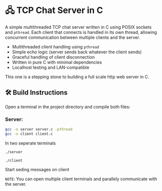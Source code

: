 # 🖧 TCP Chat Server in C

A simple multithreaded TCP chat server written in C using POSIX sockets and `pthread`. Each client that connects is handled in its own thread, allowing concurrent communication between multiple clients and the server.


- Multithreaded client handling using `pthread`
- Simple echo logic (server sends back whatever the client sends)
- Graceful handling of client disconnection
- Written in pure C with minimal dependencies
- Localhost testing and LAN-compatible

This one is a stepping stone to building a full scale http web server in C.
## 🛠️ Build Instructions

Open a terminal in the project directory and compile both files:

### Server:

```bash
gcc -o server server.c -pthread
gcc -o client client.c
```

In two seperate terminals

```
./server
```

```
./client
```
Start seding messages on client

`NOTE`: You can open multiple client terminals and parallely communicate with the server.
